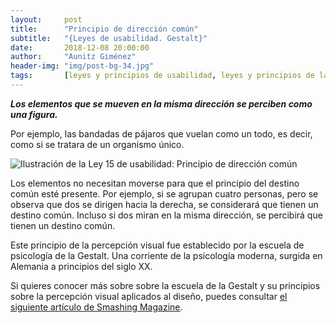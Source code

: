 ```yaml
---
layout:     post
title:      "Principio de dirección común"
subtitle:   "{Leyes de usabilidad. Gestalt}"
date:       2018-12-08 20:00:00
author:     "Aunitz Giménez"
header-img: "img/post-bg-34.jpg"
tags:       [leyes y principios de usabilidad, leyes y principios de la Gestalt]
---
```


<p><em><strong>Los elementos que se mueven en la misma dirección se perciben como una figura.</strong></em></p>

<p>Por ejemplo, las bandadas de pájaros que vuelan como un todo, es decir, como si se tratara de un organismo único.</p>

<p><img src="{{ site.baseurl }}/img/ley-15-principio-de-direccion-comun.png" alt="Ilustración de la Ley 15 de usabilidad: Principio de dirección común"></p>

<p>Los elementos no necesitan moverse para que el principio del destino común esté presente. Por ejemplo, si se agrupan cuatro personas, pero se observa que dos se dirigen hacia la derecha, se considerará que tienen un destino común. Incluso si dos miran en la misma dirección, se percibirá que tienen un destino común.</p>

<p>Este principio de la percepción visual fue establecido por la escuela de psicología de la Gestalt. Una corriente de la psicología moderna, surgida en Alemania a principios del siglo XX.</p>

<p>Si quieres conocer más sobre sobre la escuela de la Gestalt y su principios sobre la percepción visual aplicados al diseño, puedes consultar <a href="https://www.smashingmagazine.com/2014/03/design-principles-visual-perception-and-the-principles-of-gestalt/" target="_blank">el siguiente artículo de Smashing Magazine</a>.</p>